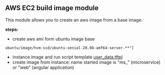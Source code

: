 AWS EC2 build image module
---
This module allows you to create an aws image from a base image.

**steps:**
* create aws ami form ubuntu image base
````
ubuntu/image/hvm-ssd/ubuntu-xenial-20.08-amf64-server-**"]
````
* instance image and run script template [user_data.tftpl]()
* create image from instance: name started image is "ms_" (microservice) or "web" (angular application)



